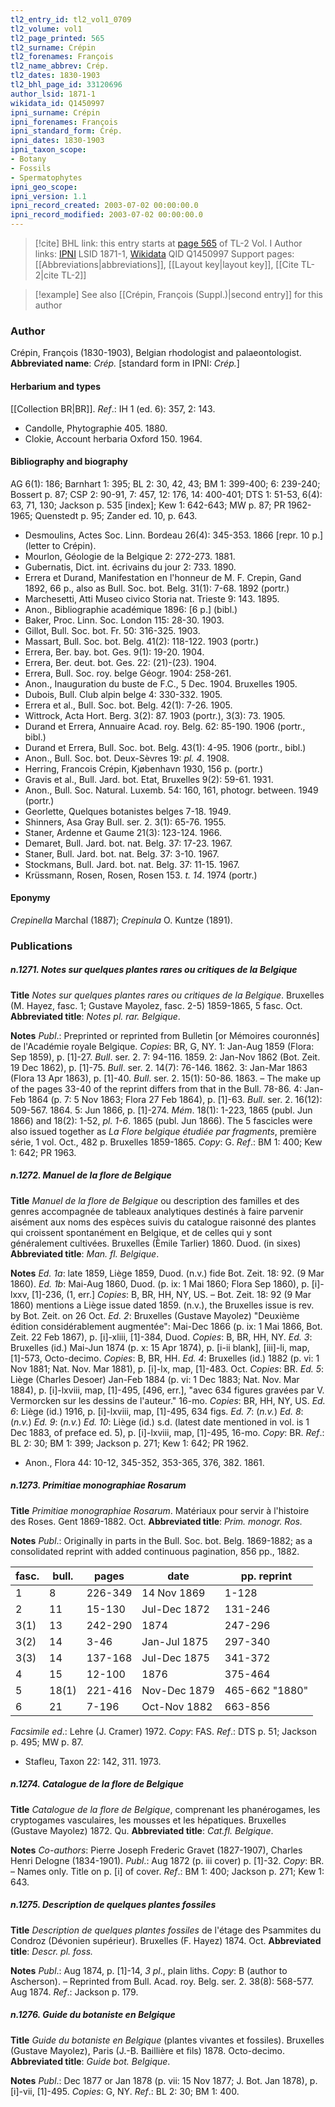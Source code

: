 ```yaml
---
tl2_entry_id: tl2_vol1_0709
tl2_volume: vol1
tl2_page_printed: 565
tl2_surname: Crépin
tl2_forenames: François
tl2_name_abbrev: Crép.
tl2_dates: 1830-1903
tl2_bhl_page_id: 33120696
author_lsid: 1871-1
wikidata_id: Q1450997
ipni_surname: Crépin
ipni_forenames: François
ipni_standard_form: Crép.
ipni_dates: 1830-1903
ipni_taxon_scope: 
- Botany
- Fossils
- Spermatophytes
ipni_geo_scope: 
ipni_version: 1.1
ipni_record_created: 2003-07-02 00:00:00.0
ipni_record_modified: 2003-07-02 00:00:00.0
---
```


> [!cite] BHL link: this entry starts at [page 565](https://www.biodiversitylibrary.org/page/33120696) of TL-2 Vol. I
> Author links: [IPNI](https://www.ipni.org/a/1871-1) LSID 1871-1, [Wikidata](https://www.wikidata.org/wiki/Q1450997) QID Q1450997
> Support pages: [[Abbreviations|abbreviations]], [[Layout key|layout key]], [[Cite TL-2|cite TL-2]]

> [!example] See also [[Crépin, François (Suppl.)|second entry]] for this author

### Author

Crépin, François (1830-1903), Belgian rhodologist and palaeontologist. 
**Abbreviated name**: *Crép.* \[standard form in IPNI: *Crép.*\]

#### Herbarium and types

[[Collection BR|BR]].
*Ref*.: IH 1 (ed. 6): 357, 2: 143.
- Candolle, Phytographie 405. 1880.
- Clokie, Account herbaria Oxford 150. 1964.

#### Bibliography and biography

AG 6(1): 186; Barnhart 1: 395; BL 2: 30, 42, 43; BM 1: 399-400; 6: 239-240; Bossert p. 87; CSP 2: 90-91, 7: 457, 12: 176, 14: 400-401; DTS 1: 51-53, 6(4): 63, 71, 130; Jackson p. 535 \[index\]; Kew 1: 642-643; MW p. 87; PR 1962-1965; Quenstedt p. 95; Zander ed. 10, p. 643.
- Desmoulins, Actes Soc. Linn. Bordeau 26(4): 345-353. 1866 \[repr. 10 p.\] (letter to Crépin).
- Mourlon, Géologie de la Belgique 2: 272-273. 1881.
- Gubernatis, Dict. int. écrivains du jour 2: 733. 1890.
- Errera et Durand, Manifestation en l'honneur de M. F. Crepin, Gand 1892, 66 p., also as Bull. Soc. bot. Belg. 31(1): 7-68. 1892 (portr.)
- Marchesetti, Atti Museo civico Storia nat. Trieste 9: 143. 1895.
- Anon., Bibliographie académique 1896: \[6 p.\] (bibl.)
- Baker, Proc. Linn. Soc. London 115: 28-30. 1903.
- Gillot, Bull. Soc. bot. Fr. 50: 316-325. 1903.
- Massart, Bull. Soc. bot. Belg. 41(2): 118-122. 1903 (portr.)
- Errera, Ber. bay. bot. Ges. 9(1): 19-20. 1904.
- Errera, Ber. deut. bot. Ges. 22: (21)-(23). 1904.
- Errera, Bull. Soc. roy. belge Géogr. 1904: 258-261.
- Anon., Inauguration du buste de F.C., 5 Dec. 1904. Bruxelles 1905.
- Dubois, Bull. Club alpin belge 4: 330-332. 1905.
- Errera et al., Bull. Soc. bot. Belg. 42(1): 7-26. 1905.
- Wittrock, Acta Hort. Berg. 3(2): 87. 1903 (portr.), 3(3): 73. 1905.
- Durand et Errera, Annuaire Acad. roy. Belg. 62: 85-190. 1906 (portr., bibl.)
- Durand et Errera, Bull. Soc. bot. Belg. 43(1): 4-95. 1906 (portr., bibl.)
- Anon., Bull. Soc. bot. Deux-Sèvres 19: *pl. 4*. 1908.
- Herring, Francois Crépin, Kjøbenhavn 1930, 156 p. (portr.)
- Gravis et al., Bull. Jard. bot. Etat, Bruxelles 9(2): 59-61. 1931.
- Anon., Bull. Soc. Natural. Luxemb. 54: 160, 161, photogr. between. 1949 (portr.)
- Georlette, Quelques botanistes belges 7-18. 1949.
- Shinners, Asa Gray Bull. ser. 2. 3(1): 65-76. 1955.
- Staner, Ardenne et Gaume 21(3): 123-124. 1966.
- Demaret, Bull. Jard. bot. nat. Belg. 37: 17-23. 1967.
- Staner, Bull. Jard. bot. nat. Belg. 37: 3-10. 1967.
- Stockmans, Bull. Jard. bot. nat. Belg. 37: 11-15. 1967.
- Krüssmann, Rosen, Rosen, Rosen 153. *t. 14*. 1974 (portr.)

#### Eponymy

*Crepinella* Marchal (1887); *Crepinula* O. Kuntze (1891).

### Publications

##### n.1271. Notes sur quelques plantes rares ou critiques de la Belgique

**Title**
*Notes sur quelques plantes rares ou critiques de la Belgique*. Bruxelles (M. Hayez, fasc. 1; Gustave Mayolez, fasc. 2-5) 1859-1865, 5 fasc. Oct.
**Abbreviated title**: *Notes pl. rar. Belgique*.

**Notes**
*Publ*.: Preprinted or reprinted from Bulletin \[or Mémoires couronnés\] de l'Académie royale Belgique. *Copies*: BR, G, NY.
1: Jan-Aug 1859 (Flora: Sep 1859), p. \[1\]-27. *Bull*. ser. 2. 7: 94-116. 1859. 2: Jan-Nov 1862 (Bot. Zeit. 19 Dec 1862), p. \[1\]-75. *Bull*. ser. 2. 14(7): 76-146. 1862. 3: Jan-Mar 1863 (Flora 13 Apr 1863), p. \[1\]-40. *Bull*. ser. 2. 15(1): 50-86. 1863. – The make up of the pages 33-40 of the reprint differs from that in the Bull. 78-86. 4: Jan-Feb 1864 (p. 7: 5 Nov 1863; Flora 27 Feb 1864), p. \[1\]-63. *Bull*. ser. 2. 16(12): 509-567. 1864.
5: Jun 1866, p. \[1\]-274. *Mém*. 18(1): 1-223, 1865 (publ. Jun 1866) and 18(2): 1-52, *pl. 1-6*. 1865 (publ. Jun 1866).
The 5 fascicles were also issued together as *La Flore belgique étudiée par fragments*, première série, 1 vol. Oct., 482 p. Bruxelles 1859-1865. *Copy*: G.
*Ref*.: BM 1: 400; Kew 1: 642; PR 1963.

##### n.1272. Manuel de la flore de Belgique

**Title**
*Manuel de la flore de Belgique* ou description des familles et des genres accompagnée de tableaux analytiques destinés à faire parvenir aisément aux noms des espèces suivis du catalogue raisonné des plantes qui croissent spontanément en Belgique, et de celles qui y sont généralement cultivées. Bruxelles (Èmile Tarlier) 1860. Duod. (in sixes)
**Abbreviated title**: *Man. fl. Belgique*.

**Notes**
*Ed. 1a*: late 1859, Liège 1859, Duod. (n.v.) fide Bot. Zeit. 18: 92. (9 Mar 1860).
*Ed. 1b*: Mai-Aug 1860, Duod. (p. ix: 1 Mai 1860; Flora Sep 1860), p. \[i\]-lxxv, \[1\]-236, (1, err.\] *Copies*: B, BR, HH, NY, US. – Bot. Zeit. 18: 92 (9 Mar 1860) mentions a Liège issue dated 1859. (n.v.), the Bruxelles issue is rev. by Bot. Zeit. on 26 Oct.
*Ed. 2*: Bruxelles (Gustave Mayolez) "Deuxième édition considérablement augmentée": Mai-Dec 1866 (p. ix: 1 Mai 1866, Bot. Zeit. 22 Feb 1867), p. \[i\]-xliii, \[1\]-384, Duod.
*Copies*: B, BR, HH, NY.
*Ed. 3*: Bruxelles (id.) Mai-Jun 1874 (p. x: 15 Apr 1874), p. \[i-ii blank\], \[iii\]-li, map, \[1\]-573, Octo-decimo. *Copies*: B, BR, HH.
*Ed. 4*: Bruxelles (id.) 1882 (p. vi: 1 Nov 1881; Nat. Nov. Mar 1881), p. \[i\]-lx, map, \[1\]-483. Oct. *Copies*: BR.
*Ed. 5*: Liège (Charles Desoer) Jan-Feb 1884 (p. vi: 1 Dec 1883; Nat. Nov. Mar 1884), p. \[i\]-lxviii, map, \[1\]-495, \[496, err.\], "avec 634 figures gravées par V. Vermorcken sur les dessins de l'auteur." 16-mo. *Copies*: BR, HH, NY, US.
*Ed. 6*: Liège (id.) 1916, p. \[i\]-lxviii, map, \[1\]-495, 634 figs.
*Ed. 7*: (*n.v.*)
*Ed. 8*: (*n.v.*)
*Ed. 9*: (*n.v.*)
*Ed. 10*: Liège (id.) s.d. (latest date mentioned in vol. is 1 Dec 1883, of preface ed. 5), p. \[i\]-lxviii, map, \[1\]-495, 16-mo. *Copy*: BR.
*Ref*.: BL 2: 30; BM 1: 399; Jackson p. 271; Kew 1: 642; PR 1962.
- Anon., Flora 44: 10-12, 345-352, 353-365, 376, 382. 1861.

##### n.1273. Primitiae monographiae Rosarum

**Title**
*Primitiae monographiae Rosarum*. Matériaux pour servir à l'histoire des Roses. Gent 1869-1882. Oct.
**Abbreviated title**: *Prim. monogr. Ros.*

**Notes**
*Publ*.: Originally in parts in the Bull. Soc. bot. Belg. 1869-1882; as a consolidated reprint with added continuous pagination, 856 pp., 1882.

|fasc.	|bull.	|pages	|date	|pp. reprint|
|---	|---	|---	|---	|---	|
|1	|8	|226-349	|14 Nov 1869	|1-128|
|2	|11	|15-130	|Jul-Dec 1872	|131-246|
|3(1)	|13	|242-290	|1874	|247-296|
|3(2)	|14	|3-46	|Jan-Jul 1875	|297-340|
|3(3)	|14	|137-168	|Jul-Dec 1875	|341-372|
|4	|15	|12-100	|1876	|375-464|
|5	|18(1)	|221-416	|Nov-Dec 1879	|465-662 "1880"|
|6	|21	|7-196	|Oct-Nov 1882	|663-856|

*Facsimile ed*.: Lehre (J. Cramer) 1972. *Copy*: FAS.
*Ref*.: DTS p. 51; Jackson p. 495; MW p. 87.
- Stafleu, Taxon 22: 142, 311. 1973.

##### n.1274. Catalogue de la flore de Belgique

**Title**
*Catalogue de la flore de Belgique*, comprenant les phanérogames, les cryptogames vasculaires, les mousses et les hépatiques. Bruxelles (Gustave Mayolez) 1872. Qu.
**Abbreviated title**: *Cat.fl. Belgique*.

**Notes**
*Co-authors*: Pierre Joseph Frederic Gravet (1827-1907), Charles Henri Delogne (1834-1901).
*Publ*.: Aug 1872 (p. iii cover) p. \[1\]-32. *Copy*: BR. – Names only. Title on p. \[i\] of cover.
*Ref*.: BM 1: 400; Jackson p. 271; Kew 1: 643.

##### n.1275. Description de quelques plantes fossiles

**Title**
*Description de quelques plantes fossiles* de l'étage des Psammites du Condroz (Dévonien supérieur). Bruxelles (F. Hayez) 1874. Oct.
**Abbreviated title**: *Descr. pl. foss.*

**Notes**
*Publ*.: Aug 1874, p. \[1\]-14, *3 pl*., plain liths. *Copy*: B (author to Ascherson). – Reprinted from Bull. Acad. roy. Belg. ser. 2. 38(8): 568-577. Aug 1874.
*Ref*.: Jackson p. 179.

##### n.1276. Guide du botaniste en Belgique

**Title**
*Guide du botaniste en Belgique* (plantes vivantes et fossiles). Bruxelles (Gustave Mayolez), Paris (J.-B. Baillière et fils) 1878. Octo-decimo.
**Abbreviated title**: *Guide bot. Belgique*.

**Notes**
*Publ*.: Dec 1877 or Jan 1878 (p. vii: 15 Nov 1877; J. Bot. Jan 1878), p. \[i\]-vii, \[1\]-495.
*Copies*: G, NY.
*Ref*.: BL 2: 30; BM 1: 400.

